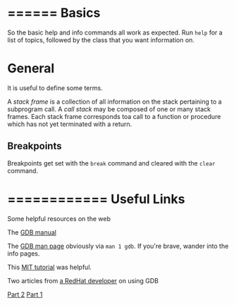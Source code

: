 ======
Basics
======

So the basic help and info commands all work as expected.  Run `help` for a list
of topics, followed by the class that you want information on.

General
=======

It is useful to define some terms.

A *stack frame* is a collection of all information on the stack pertaining to a
subprogram call.  A *call stack* may be composed of one or many stack frames.
Each stack frame corresponds toa  call to a function or procedure which has not
yet terminated with a return.

Breakpoints
-----------

Breakpoints get set with the `break` command and cleared with the `clear`
command.  

============
Useful Links
============
Some helpful resources on the web

The [GDB manual](https://ftp.gnu.org/old-gnu/Manuals/gdb/html_node/gdb_toc.html)

The [GDB man page](https://man7.org/linux/man-pages/man1/gdb.1.html) obviously
via ``man 1 gdb``. If you're brave, wander into the info pages.

This [MIT tutorial](https://web.mit.edu/gnu/doc/html/gdb_1.html) was helpful.

Two articles from [a RedHat
developer](https://developers.redhat.com/author/keith-seitz) on using GDB

[Part
2](https://developers.redhat.com/articles/2022/01/10/gdb-developers-gnu-debugger-tutorial-part-2-all-about-debuginfo)
[Part
1](https://developers.redhat.com/blog/2021/04/30/the-gdb-developers-gnu-debugger-tutorial-part-1-getting-started-with-the-debugger)


